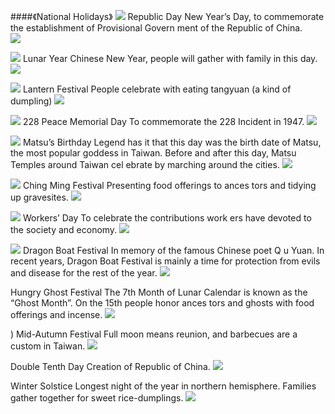 <?php
$top = file_get_contents('basic.php');
echo $top;
?>

<div class="one item content" markdown="1">

####《National Holidays》
![](img/ch1/03/ch3-3-date-1.png)
Republic Day    New Year’s Day, to commemorate the establishment of Provisional Govern ment of the Republic of China.  
![](img/Ch1/03/ch1-3-1.png)

![](img/ch1/03/ch3-3-date-2.png)
Lunar Year    Chinese New Year, people will gather with family in this day. 
![](img/Ch1/03/ch1-3-2.png)

![](img/ch1/03/ch3-3-date-3.png)
Lantern Festival    People celebrate with eating tangyuan (a kind of dumpling) 
![](img/Ch1/03/ch1-3-3.png)

![](img/ch1/03/ch3-3-date-4.png)
228 Peace Memorial Day    To commemorate the 228 Incident in 1947. 
![](img/Ch1/03/ch1-3-4.png)

![](img/ch1/03/ch3-3-date-5.png)
Matsu’s Birthday    Legend has it that this day was the birth date of Matsu, the most popular goddess in Taiwan. Before and after this day, Matsu Temples around Taiwan cel ebrate by marching around the cities. 
![](img/Ch1/03/ch1-3-5.png)

![](img/ch1/03/ch3-3-date-6.png)
Ching Ming Festival    Presenting food offerings to ances tors and tidying up gravesites. 
![](img/Ch1/03/ch1-3-6.png)

![](img/ch1/03/ch3-3-date-7.png)
Workers’ Day    To celebrate the contributions work ers have devoted to the society and economy. 
![](img/Ch1/03/ch1-3-7.png)

![](img/ch1/03/ch3-3-date-8.png)
Dragon Boat Festival    In memory of the famous Chinese poet Q u Yuan. In recent years, Dragon Boat Festival is mainly a time for protection from evils and disease for the rest of the year. 
![](img/Ch1/03/ch1-3-8.png)

[](img/ch1/03/ch3-3-date-9.png)
Hungry Ghost Festival    The 7th Month of Lunar Calendar is known as the “Ghost Month”. On the 15th people honor ances tors and ghosts with food offerings and incense. 
![](img/Ch1/03/ch1-3-9.png)

[](img/ch1/03/ch3-3-date-10.png))
Mid-Autumn Festival    Full moon means reunion, and barbecues are a custom in Taiwan. 
![](img/Ch1/03/ch1-3-10.png)

[](img/ch1/03/ch3-3-date-11.png)
Double Tenth Day    Creation of Republic of China. 
![](img/Ch1/03/ch1-3-11.png)

[](img/ch1/03/ch3-3-date-12.png)
Winter Solstice    Longest night of the year in northern hemisphere. Families gather together for sweet rice-dumplings. 
![](img/Ch1/03/ch1-3-12.png)


</div>
<?php
$end = file_get_contents('end.php');
echo $end;
?>
